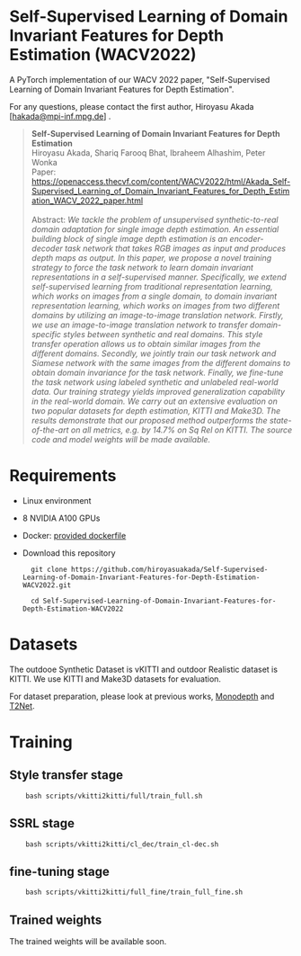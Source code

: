 # Self-Supervised Learning of Domain Invariant Features for Depth Estimation (WACV2022)

A PyTorch implementation of our WACV 2022 paper, "Self-Supervised Learning of Domain Invariant Features for Depth Estimation".

For any questions, please contact the first author, Hiroyasu Akada [hakada@mpi-inf.mpg.de] .


> **Self-Supervised Learning of Domain Invariant Features for Depth Estimation**<br>
Hiroyasu Akada, Shariq Farooq Bhat, Ibraheem Alhashim, Peter Wonka<br>
> Paper: https://openaccess.thecvf.com/content/WACV2022/html/Akada_Self-Supervised_Learning_of_Domain_Invariant_Features_for_Depth_Estimation_WACV_2022_paper.html<br><br>
> Abstract: *We tackle the problem of unsupervised synthetic-to-real domain adaptation for single image depth estimation. An essential building block of single image depth estimation is an encoder-decoder task network that takes RGB images as input and produces depth maps as output. In this paper, we propose a novel training strategy to force the task network to learn domain invariant representations in a self-supervised manner. Specifically, we extend self-supervised learning from traditional representation learning, which works on images from a single domain, to domain invariant representation learning, which works on images from two different domains by utilizing an image-to-image translation network. Firstly, we use an image-to-image translation network to transfer domain-specific styles between synthetic and real domains. This style transfer operation allows us to obtain similar images from the different domains. Secondly, we jointly train our task network and Siamese network with the same images from the different domains to obtain domain invariance for the task network. Finally, we fine-tune the task network using labeled synthetic and unlabeled real-world data. Our training strategy yields improved generalization capability in the real-world domain. We carry out an extensive evaluation on two popular datasets for depth estimation, KITTI and Make3D. The results demonstrate that our proposed method outperforms the state-of-the-art on all metrics, e.g. by 14.7% on Sq Rel on KITTI. The source code and model weights will be made available.*

# Requirements 

- Linux environment
- 8 NVIDIA A100 GPUs
- Docker: [provided dockerfile](https://github.com/hiroyasuakada/Self-Supervised-Learning-of-Domain-Invariant-Features-for-Depth-Estimation-WACV2022/blob/main/docker_AWS_a100/dockerfile)
- Download this repository

        git clone https://github.com/hiroyasuakada/Self-Supervised-Learning-of-Domain-Invariant-Features-for-Depth-Estimation-WACV2022.git
        
        cd Self-Supervised-Learning-of-Domain-Invariant-Features-for-Depth-Estimation-WACV2022


# Datasets
The outdooe Synthetic Dataset is vKITTI and outdoor Realistic dataset is KITTI. We use KITTI and Make3D datasets for evaluation. 

For dataset preparation, please look at previous works, [Monodepth](https://github.com/mrharicot/monodepth) and [T2Net](https://github.com/lyndonzheng/Synthetic2Realistic).  


# Training
## Style transfer stage

        bash scripts/vkitti2kitti/full/train_full.sh
        
        
##  SSRL stage 

        bash scripts/vkitti2kitti/cl_dec/train_cl-dec.sh


##  fine-tuning stage 

        bash scripts/vkitti2kitti/full_fine/train_full_fine.sh
 
## Trained weights

The trained weights will be available soon.




